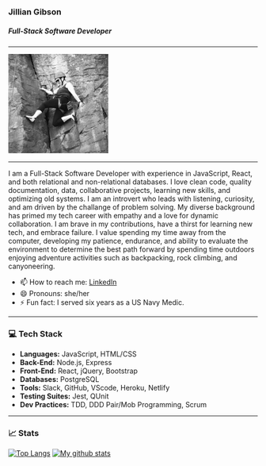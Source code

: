 ### Jillian Gibson
##### Full-Stack Software Developer
***

<img src="https://github.com/jillianlg/jillianlg/blob/main/climbing.JPG" alt="rock climbing" height="200"/>

***
<p text-align="center">I am a Full-Stack Software Developer with experience in JavaScript, React, and both relational and non-relational databases. I love clean code, quality documentation, data, collaborative projects, learning new skills, and optimizing old systems. I am an introvert who leads with listening, curiosity, and am driven by the challange of problem solving. My diverse background has primed my tech career with empathy and a love for dynamic collaboration. I am brave in my contributions, have a thirst for learning new tech, and embrace failure. I value spending my time away from the computer, developing my patience, endurance, and ability to evaluate the environment to determine the best path forward by spending time outdoors enjoying adventure activities such as backpacking, rock climbing, and canyoneering.</p>

- 📫 How to reach me: [LinkedIn](https://www.linkedin.com/in/jillianlgibson/)
- 😄 Pronouns: she/her
- ⚡ Fun fact: I served six years as a US Navy Medic.
***

### 💻 Tech Stack
* **Languages:** JavaScript, HTML/CSS
* **Back-End:** Node.js, Express
* **Front-End:** React, jQuery, Bootstrap
* **Databases:** PostgreSQL
* **Tools:** Slack, GitHub, VScode, Heroku, Netlify
* **Testing Suites:** Jest, QUnit
* **Dev Practices:** TDD, DDD Pair/Mob Programming, Scrum
****
### 📈 Stats
[![Top Langs](https://github-readme-stats.vercel.app/api/top-langs/?username=jillianlg&layout=compact&theme=vision-friendly)](https://github.com/jillianlg/github-readme-stats)
[![My github stats](https://github-readme-stats.vercel.app/api?username=jillianlg&hide=stars,issues&show_icons=true&include_all_commits=true&theme=vision-friendly)](https://github.com/jillianlg/github-readme-stats)
